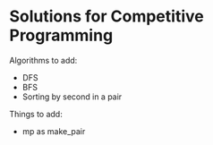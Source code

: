 # Solutions for Competitive Programming

Algorithms to add:
- DFS
- BFS
- Sorting by second in a pair

Things to add:
- mp as make_pair